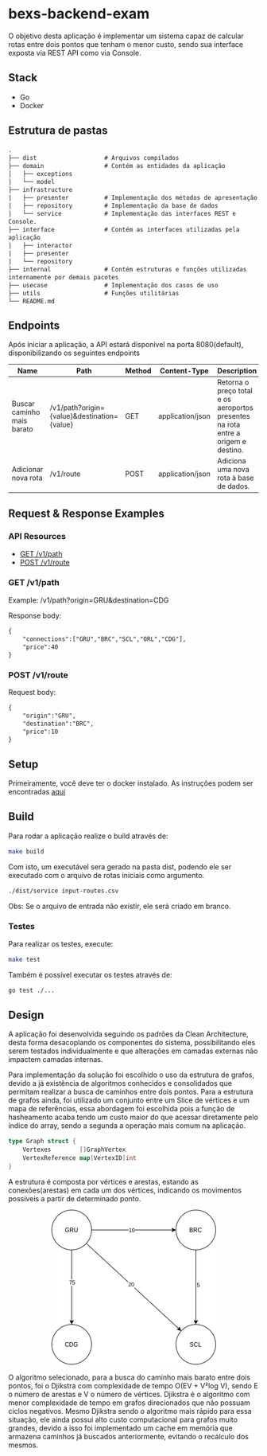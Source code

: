 
# bexs-backend-exam

O objetivo desta aplicação é implementar um sistema capaz de calcular rotas entre dois pontos que tenham o menor custo, sendo sua interface exposta via REST API como via Console.

## Stack
- Go
- Docker


## Estrutura de pastas

    .
    ├── dist                   # Arquivos compilados
    ├── domain                 # Contém as entidades da aplicação
    │   ├── exceptions
    |   └── model
    ├── infrastructure 
    |   ├── presenter          # Implementação dos métodos de apresentação
    |   ├── repository         # Implementação da base de dados
    |   └── service            # Implementação das interfaces REST e Console.
    ├── interface              # Contém as interfaces utilizadas pela aplicação
    |   ├── interactor   
    |   ├── presenter 
    |   └── repository  
    ├── internal               # Contém estruturas e funções utilizadas internamente por demais pacotes 
    ├── usecase                # Implementação dos casos de uso
    ├── utils                  # Funções utilitárias
    └── README.md

## Endpoints
Após iniciar a aplicação, a API estará disponível na porta 8080(default), disponibilizando os seguintes endpoints

| Name | Path | Method | Content-Type | Description |
| ------ | ------ | ------ | ------ | ------ |
| Buscar caminho mais barato| /v1/path?origin={value}&destination={value}| GET | application/json | Retorna o preço total e os aeroportos presentes na rota entre a origem e destino. |
| Adicionar nova rota | /v1/route | POST| application/json | Adiciona uma nova rota à base de dados. |

## Request & Response Examples

### API Resources
- [GET /v1/path](#get-v1path)
- [POST /v1/route](#get-v1route)

### GET /v1/path
Example: /v1/path?origin=GRU&destination=CDG

Response body:

    {
        "connections":["GRU","BRC","SCL","ORL","CDG"],
        "price":40
    }

### POST /v1/route

Request body:

    {
        "origin":"GRU",
        "destination":"BRC",
        "price":10
    }


## Setup

Primeiramente, você deve ter o docker instalado. As instruções podem ser encontradas [aqui](https://docs.docker.com/install/)

## Build

Para rodar a aplicação realize o build através de:

```sh
make build
```
Com isto, um executável sera gerado na pasta dist, podendo ele ser executado com o arquivo de rotas iniciais como argumento.

```sh
./dist/service input-routes.csv
```

Obs: Se o arquivo de entrada não existir, ele será criado em branco.

### Testes

Para realizar os testes, execute:

```sh
make test
```

Também é possível executar os testes através de:
```sh
go test ./...
```

## Design

A aplicação foi desenvolvida seguindo os padrões da Clean Architecture, desta forma desacoplando os componentes do sistema, possibilitando eles serem testados individualmente e que alterações em camadas externas não impactem camadas internas.

Para implementação da solução foi escolhido o uso da estrutura de grafos, devido a já existência de algoritmos conhecidos e consolidados que permitam realizar a busca de caminhos entre dois pontos. Para a estrutura de grafos ainda, foi utilizado um conjunto entre um Slice de vértices e um mapa de referências, essa abordagem foi escolhida pois a função de hasheamento acaba tendo um custo maior do que acessar diretamente pelo índice do array, sendo a segunda a operação mais comum na aplicação.

``` go
type Graph struct {
	Vertexes        []GraphVertex
	VertexReference map[VertexID]int
}
```

A estrutura é composta por vértices e arestas, estando as conexões(arestas) em cada um dos vértices, indicando os movimentos possíveis a partir de determinado ponto.

<p align="center">
  <img src="docs/graph.png">
</p>

O algoritmo selecionado, para a busca do caminho mais barato entre dois pontos, foi o Djikstra com complexidade de tempo  	O(EV + V²log V), sendo E o número de arestas e V o número de vértices. Djikstra é o algoritmo com menor complexidade de tempo em grafos direcionados que não possuam ciclos negativos. Mesmo Djikstra sendo o algoritmo mais rápido para essa situação, ele ainda possui alto custo computacional para grafos muito grandes, devido a isso foi implementado um cache em memória que armazena caminhos já buscados anteriormente, evitando o recálculo dos mesmos.